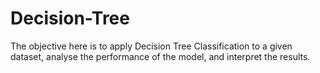 # Decision-Tree
The objective here is to apply Decision Tree Classification to a given dataset, analyse the performance of the model, and interpret the results.
